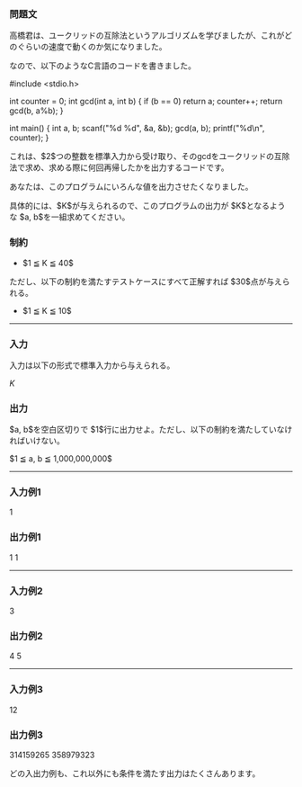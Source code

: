 
<div>

<div>

<div>

<section>

### **問題文**

<p>
高橋君は、ユークリッドの互除法というアルゴリズムを学びましたが、これがどのぐらいの速度で動くのか気になりました。
</p>

<p>
なので、以下のようなC言語のコードを書きました。
</p>

<div>

#include <stdio.h>

int counter = 0;
int gcd(int a, int b) {
    if (b == 0) return a;
    counter++;
    return gcd(b, a%b);
}

int main() {
    int a, b;
    scanf("%d %d", &a, &b);
    gcd(a, b);
    printf("%d\n", counter);
}

</div>

<p>
これは、$2$つの整数を標準入力から受け取り、そのgcdをユークリッドの互除法で求め、求める際に何回再帰したかを出力するコードです。
</p>

<p>
あなたは、このプログラムにいろんな値を出力させたくなりました。
</p>

<p>
具体的には、$K$が与えられるので、このプログラムの出力が $K$となるような $a, b$を一組求めてください。
</p>

</section>

</div>

<div>

<section>

### **制約**

<ul>

<li>
$1 ≦ K ≦ 40$
</li>

</ul>

<p>
ただし、以下の制約を満たすテストケースにすべて正解すれば $30$点が与えられる。
</p>

<ul>

<li>
$1 ≦ K ≦ 10$
</li>

</ul>

</section>

</div>

---

<div>

<div>

<section>

### **入力**

<p>
入力は以下の形式で標準入力から与えられる。
</p>

<div>

$K$
</div>

</section>

</div>

<div>

<section>

### **出力**

<p>
$a, b$を空白区切りで $1$行に出力せよ。ただし、以下の制約を満たしていなければいけない。
</p>

<p>
$1 ≦ a, b ≦ 1,000,000,000$
</p>

</section>

</div>

</div>

---

<div>

<section>

### **入力例1**

<div>

1

</div>

</section>

</div>

<div>

<section>

### **出力例1**

<div>

1 1

</div>

</section>

</div>

---

<div>

<section>

### **入力例2**

<div>

3

</div>

</section>

</div>

<div>

<section>

### **出力例2**

<div>

4 5

</div>

</section>

</div>

---

<div>

<section>

### **入力例3**

<div>

12

</div>

</section>

</div>

<div>

<section>

### **出力例3**

<div>

314159265 358979323

</div>

<p>
どの入出力例も、これ以外にも条件を満たす出力はたくさんあります。
</p>

</section>

</div>

</div>

</div>
